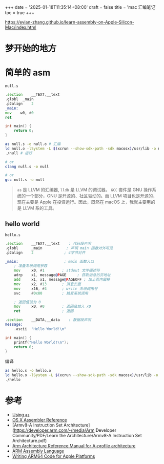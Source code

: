 +++
date = '2025-01-18T11:35:14+08:00'
draft = false
title = 'mac 汇编笔记'
toc = true
+++

https://evian-zhang.github.io/learn-assembly-on-Apple-Silicon-Mac/index.html

# 梦开始的地方

# 简单的 asm

`null.s`
```asm
.section    __TEXT,__text
.globl  _main
.p2align    2
_main:
mov    w0, #0
ret
```

```c
int main() {
    return 0;
}
```

```bash
as null.s -o null.o # 汇编
ld null.o -lSystem -L $(xcrun --show-sdk-path -sdk macosx)/usr/lib -o null # 链接（由于在 macOS 上不能创建静态链接的可执行文件，因此在链接时必须使用 -lSystem 动态链接上系统库。）
./null # 运行

# or
clang null.s -o null

# or
gcc null.s -o null
```

> `as` 是 LLVM 的汇编器, `lldb` 是 LLVM 的调试器。
> `GCC` 套件是 GNU 操作系统的一个部分，GNU 是开源的、社区驱动的。而 LLVM 项目也是开源的，现在主要是 Apple 在投资运行。因此，既然在 macOS 上，我就主要用的是 LLVM 系的工具。

## hello world

`hello.s`

```asm
.section    __TEXT,__text    ; 代码段声明
.globl      _main           ; 声明 main 函数对外可见
.p2align    2              ; 4字节对齐

_main:                     ; main 函数入口
    ; 准备系统调用参数
    mov     x0, #1        ; stdout 文件描述符
    adrp    x1, message@PAGE     ; 获取消息的页地址
    add     x1, x1, message@PAGEOFF ; 加上页内偏移
    mov     x2, #13       ; 消息长度
    mov     x16, #4       ; write 系统调用号
    svc     #0x80         ; 触发系统调用

    ; 返回值设为 0
    mov     x0, #0        ; 返回值放入 x0
    ret                   ; 返回

.section    __DATA,__data    ; 数据段声明
message:
    .ascii  "Hello World!\n"
```

```c
int main() {
    printf("Hello World!\n");
    return 0;
}
```

编译

```bash
as hello.s -o hello.o
ld hello.o -lSystem -L $(xcrun --show-sdk-path -sdk macosx)/usr/lib -o hello
./hello
```



# 参考

- [Using `as`](https://sourceware.org/binutils/docs/as/index.html)
- [OS X Assembler Reference](https://developer.apple.com/library/archive/documentation/DeveloperTools/Reference/Assembler)
- [Armv8-A Instruction Set Architecture](https://developer.arm.com/-/media/Arm Developer Community/PDF/Learn the Architecture/Armv8-A Instruction Set Architecture.pdf)
- [Arm Architecture Reference Manual for A-profile architecture](https://developer.arm.com/documentation/ddi0487/latest)
- [ARM Assembly Language](https://www.oreilly.com/library/view/arm-assembly-language/9781482229851/)
- [Writing ARM64 Code for Apple Platforms](https://developer.apple.com/documentation/xcode/writing-arm64-code-for-apple-platforms)
